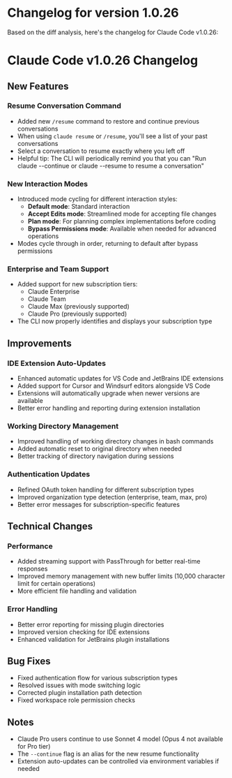 # Changelog for version 1.0.26

Based on the diff analysis, here's the changelog for Claude Code v1.0.26:

# Claude Code v1.0.26 Changelog

## New Features

### Resume Conversation Command
- Added new `/resume` command to restore and continue previous conversations
- When using `claude resume` or `/resume`, you'll see a list of your past conversations
- Select a conversation to resume exactly where you left off
- Helpful tip: The CLI will periodically remind you that you can "Run claude --continue or claude --resume to resume a conversation"

### New Interaction Modes
- Introduced mode cycling for different interaction styles:
  - **Default mode**: Standard interaction
  - **Accept Edits mode**: Streamlined mode for accepting file changes
  - **Plan mode**: For planning complex implementations before coding
  - **Bypass Permissions mode**: Available when needed for advanced operations
- Modes cycle through in order, returning to default after bypass permissions

### Enterprise and Team Support
- Added support for new subscription tiers:
  - Claude Enterprise
  - Claude Team
  - Claude Max (previously supported)
  - Claude Pro (previously supported)
- The CLI now properly identifies and displays your subscription type

## Improvements

### IDE Extension Auto-Updates
- Enhanced automatic updates for VS Code and JetBrains IDE extensions
- Added support for Cursor and Windsurf editors alongside VS Code
- Extensions will automatically upgrade when newer versions are available
- Better error handling and reporting during extension installation

### Working Directory Management
- Improved handling of working directory changes in bash commands
- Added automatic reset to original directory when needed
- Better tracking of directory navigation during sessions

### Authentication Updates
- Refined OAuth token handling for different subscription types
- Improved organization type detection (enterprise, team, max, pro)
- Better error messages for subscription-specific features

## Technical Changes

### Performance
- Added streaming support with PassThrough for better real-time responses
- Improved memory management with new buffer limits (10,000 character limit for certain operations)
- More efficient file handling and validation

### Error Handling
- Better error reporting for missing plugin directories
- Improved version checking for IDE extensions
- Enhanced validation for JetBrains plugin installations

## Bug Fixes
- Fixed authentication flow for various subscription types
- Resolved issues with mode switching logic
- Corrected plugin installation path detection
- Fixed workspace role permission checks

## Notes
- Claude Pro users continue to use Sonnet 4 model (Opus 4 not available for Pro tier)
- The `--continue` flag is an alias for the new resume functionality
- Extension auto-updates can be controlled via environment variables if needed
